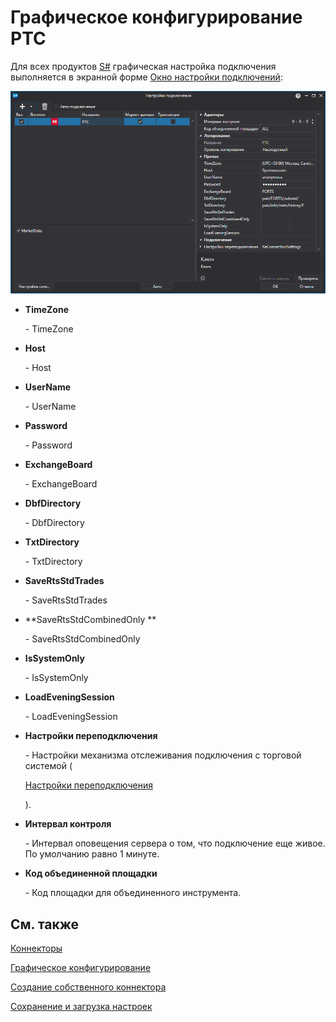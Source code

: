 # Графическое конфигурирование РТС

Для всех продуктов [S\#](StockSharpAbout.md) графическая настройка подключения выполняется в экранной форме [Окно настройки подключений](API_UI_ConnectorWindow.md):

![API GUI Settings RTS](../images/API_GUI_Settings_RTS.png)

- **TimeZone**

   \- TimeZone
- **Host**

   \- Host
- **UserName**

   \- UserName
- **Password**

   \- Password
- **ExchangeBoard**

   \- ExchangeBoard
- **DbfDirectory**

   \- DbfDirectory
- **TxtDirectory**

   \- TxtDirectory
- **SaveRtsStdTrades**

   \- SaveRtsStdTrades
- **SaveRtsStdCombinedOnly **

   \- SaveRtsStdCombinedOnly 
- **IsSystemOnly**

   \- IsSystemOnly
- **LoadEveningSession**

   \- LoadEveningSession
- **Настройки переподключения**

   \- Настройки механизма отслеживания подключения с торговой системой (

  [Настройки переподключения](Reconnect.md)

  ). 
- **Интервал контроля**

   \- Интервал оповещения сервера о том, что подключение еще живое. По умолчанию равно 1 минуте. 
- **Код объединенной площадки**

   \- Код площадки для объединенного инструмента. 

## См. также

[Коннекторы](API_Connectors.md)

[Графическое конфигурирование](API_ConnectorsUIConfiguration.md)

[Создание собственного коннектора](ConnectorCreating.md)

[Сохранение и загрузка настроек](API_Connectors_SaveConnectorSettings.md)
